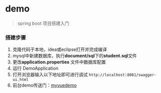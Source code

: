 # demo
> spring boot 项目搭建入门
### 搭建步骤
1. 克隆代码于本地，idea或eclipse打开并完成编译
2. mysql中新建数据库，执行**document/sql**下的**student.sql**文件
3. 更改**application.properties** 文件中数据库配置
4. 运行 DemoApplication
5. 打开浏览器输入以下地址即可进行调试 `http://localhost:8081/swagger-ui.html`
6. 前台demo传送门：[myvuedemo](https://github.com/Lxiaoyi/myvuedemo)
